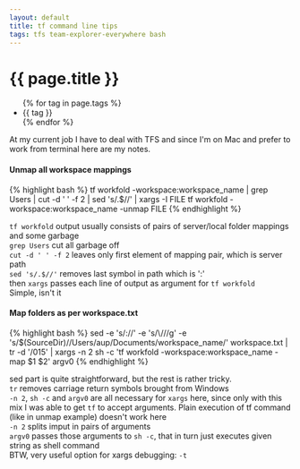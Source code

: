 ```yaml
---
layout: default
title: tf command line tips
tags: tfs team-explorer-everywhere bash
---
```


# {{ page.title }}
<ul class="tags">
  {% for tag in page.tags %}
  <li>{{ tag }}</li>
  {% endfor %}
</ul>

At my current job I have to deal with TFS and since I'm on Mac and prefer to work from terminal here are my notes.

#### Unmap all workspace mappings

{% highlight bash %}
tf workfold -workspace:workspace_name |
 grep Users |
 cut -d ' ' -f 2 |
 sed 's/.$//' |
 xargs -I FILE tf workfold -workspace:workspace_name -unmap FILE
{% endhighlight %}

`tf workfold` output usually consists of pairs of server/local folder mappings and some garbage  
`grep Users` cut all garbage off  
`cut -d ' ' -f 2` leaves only first element of mapping pair, which is server path  
`sed 's/.$//'` removes last symbol in path which is ':'  
then `xargs` passes each line of output as argument for `tf workfold`  
Simple, isn't it

#### Map folders as per workspace.txt

{% highlight bash %}
sed -e 's/://' -e 's/\\/\//g' -e 's/\$(SourceDir)/\/Users\/aup\/Documents\/workspace_name/' workspace.txt |
 tr -d '/015' |
 xargs -n 2 sh -c 'tf workfold -workspace:workspace_name -map $1 $2' argv0
{% endhighlight %}

sed part is quite straightforward, but the rest is rather tricky.  
`tr` removes carriage return symbols brought from Windows  
`-n 2`, `sh -c` and `argv0` are all necessary for `xargs` here, since only with this mix I was able to get `tf` to accept arguments. Plain execution of tf command (like in unmap example) doesn't work here  
`-n 2` splits imput in pairs of arguments  
`argv0` passes those arguments to `sh -c`, that in turn just executes given string as shell command  
BTW, very useful option for xargs debugging: `-t`

